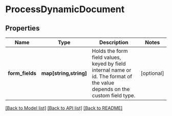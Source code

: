 # ProcessDynamicDocument

## Properties
Name | Type | Description | Notes
------------ | ------------- | ------------- | -------------
**form_fields** | **map[string,string]** | Holds the form field values, keyed by field internal name or id. The format of the value depends on the custom field type. | [optional] 

[[Back to Model list]](../../README.md#documentation-for-models) [[Back to API list]](../../README.md#documentation-for-api-endpoints) [[Back to README]](../../README.md)

